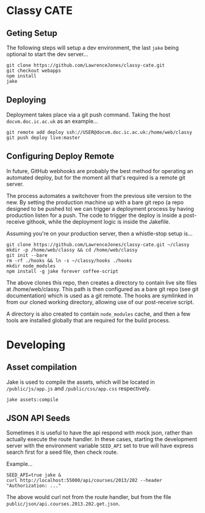# Classy CATE

## Geting Setup

The following steps will setup a dev environment, the last `jake` being optional to start the dev server...

    git clone https://github.com/LawrenceJones/classy-cate.git
    git checkout webapps
    npm install
    jake

## Deploying

Deployment takes place via a git push command. Taking the host `docvm.doc.ic.ac.uk` as an example...

    git remote add deploy ssh://USER@docvm.doc.ic.ac.uk:/home/web/classy
    git push deploy live:master

## Configuring Deploy Remote

In future, GitHub webhooks are probably the best method for operating an automated deploy, but
for the moment all that's required is a remote git server.

The process automates a switchover from the previous site version to the new. By setting the
production machine up with a bare git repo (a repo designed to be pushed to) we can trigger a
deployment process by having production listen for a push. The code to trigger the deploy is
inside a post-receive githook, while the deployment logic is inside the Jakefile.

Assuming you're on your production server, then a whistle-stop setup is...

    git clone https://github.com/LawrenceJones/classy-cate.git ~/classy
    mkdir -p /home/web/classy && cd /home/web/classy
    git init --bare
    rm -rf ./hooks && ln -s ~/classy/hooks ./hooks
    mkdir node_modules
    npm install -g jake forever coffee-script

The above clones this repo, then creates a directory to contain live site files at /home/web/classy.
This path is then configured as a bare git repo (see git documentation) which is used as a git remote.
The hooks are symlinked in from our cloned working directory, allowing use of our post-receive script.

A directory is also created to contain `node_modules` cache, and then a few tools are installed
globally that are required for the build process.

# Developing

## Asset compilation

Jake is used to compile the assets, which will be located in `/public/js/app.js` and
`/public/css/app.css` respectively.

    jake assets:compile

## JSON API Seeds

Sometimes it is useful to have the api respond with mock json, rather than actually execute the
route handler. In these cases, starting the development server with the environment variable `SEED_API`
set to true will have express search first for a seed file, then check route.

Example...

    SEED_API=true jake &
    curl http://localhost:55000/api/courses/2013/202 --header "Authorization: ..."

The above would curl not from the route handler, but from the file `public/json/api.courses.2013.202.get.json`.


